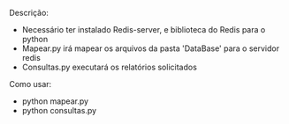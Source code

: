 Descrição:
- Necessário ter instalado Redis-server, e biblioteca do Redis para o python
- Mapear.py irá mapear os arquivos da pasta 'DataBase' para o servidor redis
- Consultas.py executará os relatórios solicitados

Como usar:
- python mapear.py
- python consultas.py

